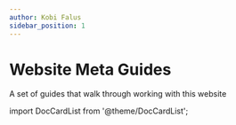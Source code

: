 ```yaml
---
author: Kobi Falus
sidebar_position: 1
---
```


# Website Meta Guides
A set of guides that walk through working with this website

import DocCardList from '@theme/DocCardList';

<DocCardList />